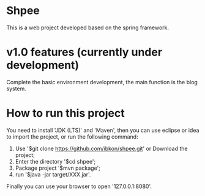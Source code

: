 # Shpee

This is a web project developed based on the spring framework.



# v1.0 features (currently under development)

Complete the basic environment development, the main function is the blog system.



# How to run this project

You need to install 'JDK (LTS)' and 'Maven', then you can use eclipse or idea to import the project, or run the following command:

1. Use '$git clone https://github.com/ibkon/shpee.git' or Download the project;
2. Enter the directory '$cd shpee';
3. Package project '$mvn package';
4. run '$java -jar target/XXX.jar'.

Finally you can use your browser to open '127.0.0.1:8080'.

